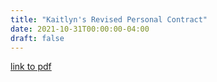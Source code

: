 ```yaml
---
title: "Kaitlyn's Revised Personal Contract"
date: 2021-10-31T00:00:00-04:00
draft: false
---
```


[link to pdf](https://vibrant-williams-d83705.netlify.app/KaitlynRevisedPersonalContract.pdf)
